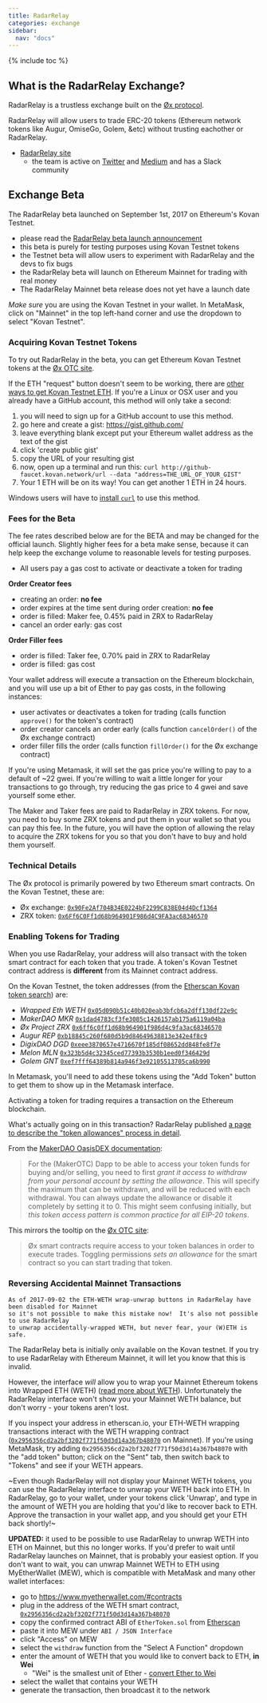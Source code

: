```yaml
---
title: RadarRelay
categories: exchange
sidebar:
  nav: "docs"
---
```


{% include toc %}

## What is the RadarRelay Exchange?

RadarRelay is a trustless exchange built on the [Øx protocol](./0x).

RadarRelay will allow users to trade ERC-20 tokens (Ethereum network tokens like Augur, OmiseGo, Golem, &etc) without trusting eachother or RadarRelay.

+ [RadarRelay site](https://radarrelay.com/)
  + the team is active on [Twitter](https://twitter.com/RadarRelay) and [Medium](https://medium.com/@radarrelay) and has a Slack community

## Exchange Beta

The RadarRelay beta launched on September 1st, 2017 on Ethereum's Kovan Testnet.
+ please read the [RadarRelay beta launch announcement](https://medium.com/@RadarRelay/signal-power-achieved-94470b18156f)
+ this beta is purely for testing purposes using Kovan Testnet tokens
+ the Testnet beta will allow users to experiment with RadarRelay and the devs to fix bugs
+ the RadarRelay beta will launch on Ethereum Mainnet for trading with real money
+ The RadarRelay Mainnet beta release does not yet have a launch date

_Make sure_ you are using the Kovan Testnet in your wallet.  In MetaMask, click on "Mainnet" in the top left-hand corner and use the dropdown to select "Kovan Testnet".

### Acquiring Kovan Testnet Tokens

To try out RadarRelay in the beta, you can get Ethereum Kovan Testnet tokens at the [Øx OTC site][ox-otc].

If the ETH "request" button doesn't seem to be working, there are [other ways to get Kovan Testnet ETH](https://github.com/kovan-testnet/faucet).  If you're a Linux or OSX user and you already have a GitHub account, this method will only take a second:

1. you will need to sign up for a GitHub account to use this method.
2. go here and create a gist: https://gist.github.com/
3. leave everything blank except put your Ethereum wallet address as the text of the gist
4. click 'create public gist'
5. copy the URL of your resulting gist
6. now, open up a terminal and run this: `curl http://github-faucet.kovan.network/url --data "address=THE_URL_OF_YOUR_GIST"`
7. Your 1 ETH will be on its way! You can get another 1 ETH in 24 hours.

Windows users will have to [install `curl`](https://curl.haxx.se/download.html) to use this method.

### Fees for the Beta

The fee rates described below are for the BETA and may be changed for the official launch.  Slightly higher fees for a beta make sense, because it can help keep the exchange volume to reasonable levels for testing purposes.

+ All users pay a gas cost to activate or deactivate a token for trading

**Order Creator fees**
+ creating an order: **no fee**
+ order expires at the time sent during order creation: **no fee**
+ order is filled: Maker fee, 0.45% paid in ZRX to RadarRelay
+ cancel an order early: gas cost

**Order Filler fees**
+ order is filled: Taker fee, 0.70% paid in ZRX to RadarRelay
+ order is filled: gas cost

Your wallet address will execute a transaction on the Ethereum blockchain, and you will use up a bit of Ether to pay gas costs, in the following instances:
+ user activates or deactivates a token for trading (calls function `approve()` for the token's contract)
+ order creator cancels an order early (calls function `cancelOrder()` of the Øx exchange contract)
+ order filler fills the order (calls function `fillOrder()` for the Øx exchange contract)

If you're using Metamask, it will set the gas price you're willing to pay to a default of ~22 gwei. If you're willing to wait a little longer for your transactions to go through, try reducing the gas price to 4 gwei and save yourself some ether.

The Maker and Taker fees are paid to RadarRelay in ZRX tokens. For now, you need to buy some ZRX tokens and put them in your wallet so that you can pay this fee.  In the future, you will have the option of allowing the relay to acquire the ZRX tokens for you so that you don't have to buy and hold them yourself.

### Technical Details

The Øx protocol is primarily powered by two Ethereum smart contracts.  On the Kovan Testnet, these are:
+ Øx exchange: [`0x90Fe2Af704B34E0224bF2299C838E04d4Dcf1364`][add-exchange]
+ ZRX token:   [`0x6Ff6C0Ff1d68b964901F986d4C9FA3ac68346570`][add-zrx]

### Enabling Tokens for Trading

When you use RadarRelay, your address will also transact with the token smart contract for each token that you trade.  A token's Kovan Testnet contract address is **different** from its Mainnet contract address.

On the Kovan Testnet, the token addresses (from the [Etherscan Kovan token search][es-kovan-tokens]) are:

+ *Wrapped Eth WETH* [`0x05d090b51c40b020eab3bfcb6a2dff130df22e9c`][add-weth]
+ *MakerDAO MKR* [`0x1dad4783cf3fe3085c1426157ab175a6119a04ba`][add-mkr]
+ *Øx Project ZRX* [`0x6ff6c0ff1d68b964901f986d4c9fa3ac68346570`][add-zrx]
+ *Augur REP* [`0xb18845c260f680d5b9d84649638813e342e4f8c9`][add-rep]
+ *DigixDAO DGD* [`0xeee3870657e4716670f185df08652dd848fe8f7e`][add-dgd]
+ *Melon MLN* [`0x323b5d4c32345ced77393b3530b1eed0f346429d`][add-mln]
+ *Golem GNT* [`0xef7fff64389b814a946f3e92105513705ca6b990`][add-gnt]

In Metamask, you'll need to add these tokens using the "Add Token" button to get them to show up in the Metamask interface.

Activating a token for trading requires a transaction on the Ethereum blockchain.

What's actually going on in this transaction?  RadarRelay published [a page to describe the "token allowances" process in detail](http://tokenallowance.io).

From the [MakerDAO OasisDEX documentation][makerdao-docs]:
> For the (MakerOTC) Dapp to be able to access your token funds for buying and/or selling, you need to first *grant it access to withdraw from your personal account by setting the allowance*. This will specify the maximum that can be withdrawn, and will be reduced with each withdrawal. You can always update the allowance or disable it completely by setting it to 0. This might seem confusing initially, but *this token access pattern is common practice for all EIP-20 tokens*.

This mirrors the tooltip on the [Øx OTC site][ox-otc]:
> Øx smart contracts require access to your token balances in order to execute trades. Toggling permissions *sets an allowance* for the smart contract so you can start trading that token.

### Reversing Accidental Mainnet Transactions

```text
As of 2017-09-02 the ETH-WETH wrap-unwrap buttons in RadarRelay have been disabled for Mainnet
so it's not possible to make this mistake now!  It's also not possible to use RadarRelay
to unwrap accidentally-wrapped WETH, but never fear, your (W)ETH is safe.
```

The RadarRelay beta is initially only available on the Kovan testnet.  If you try to use RadarRelay with Ethereum Mainnet, it will let you know that this is invalid.

However, the interface _will_ allow you to wrap your Mainnet Ethereum tokens into Wrapped ETH (WETH) ([read more about WETH](https://weth.io)).  Unfortunately the RadarRelay interface won't show you your Mainnet WETH balance, but don't worry - your tokens aren't lost.

If you inspect your address in etherscan.io, your ETH-WETH wrapping transactions interact with the WETH wrapping contract ([`0x2956356cd2a2bf3202f771f50d3d14a367b48070`][add-mainnet-weth] on Mainnet).  If you're using MetaMask, try adding `0x2956356cd2a2bf3202f771f50d3d14a367b48070` with the "add token" button; click on the "Sent" tab, then switch back to "Tokens" and see if your WETH appears.

~Even though RadarRelay will not display your Mainnet WETH tokens, you can use the RadarRelay interface to unwrap your WETH back into ETH.  In RadarRelay, go to your wallet, under your tokens click 'Unwrap', and type in the amount of WETH you are holding that you'd like to recover back to ETH.  Approve the transaction in your wallet app, and you should get your ETH back shortly!~

**UPDATED:** it used to be possible to use RadarRelay to unwrap WETH into ETH on Mainnet, but this no longer works.  If you'd prefer to wait until RadarRelay launches on Mainnet, that is probably your easiest option.  If you don't want to wait, you can unwrap Mainnet WETH to ETH using MyEtherWallet (MEW), which is compatible with MetaMask and many other wallet interfaces:

+ go to <https://www.myetherwallet.com/#contracts>
+ plug in the address of the WETH smart contract, [`0x2956356cd2a2bf3202f771f50d3d14a367b48070`][add-mainnet-weth]
+ copy the confirmed contract ABI of `EtherToken.sol` from [Etherscan](https://etherscan.io/address/0x2956356cd2a2bf3202f771f50d3d14a367b48070#code)
+ paste it into MEW under `ABI / JSON Interface`
+ click "Access" on MEW
+ select the `withdraw` function from the "Select A Function" dropdown
+ enter the amount of WETH that you would like to convert back to ETH, **in Wei**
  + "Wei" is the smallest unit of Ether - [convert Ether to Wei](https://etherconverter.online/)
+ select the wallet that contains your WETH
+ generate the transaction, then broadcast it to the network


[es-kovan-tokens]: https://kovan.etherscan.io/token-search
[makerdao-docs]: https://github.com/OasisDEX/oasis/wiki#allowance
[ox-otc]: https://0xproject.com/otc/balances
[add-mainnet-weth]: https://etherscan.io/address/0x2956356cd2a2bf3202f771f50d3d14a367b48070
[add-weth]: https://kovan.etherscan.io/address/0x05d090b51c40b020eab3bfcb6a2dff130df22e9c
[add-mkr]: https://kovan.etherscan.io/address/0x1dad4783cf3fe3085c1426157ab175a6119a04ba
[add-rep]: https://kovan.etherscan.io/address/0xb18845c260f680d5b9d84649638813e342e4f8c9
[add-dgd]: https://kovan.etherscan.io/address/0xeee3870657e4716670f185df08652dd848fe8f7e
[add-mln]: https://kovan.etherscan.io/address/0x323b5d4c32345ced77393b3530b1eed0f346429d
[add-gnt]: https://kovan.etherscan.io/address/0xef7fff64389b814a946f3e92105513705ca6b990
[add-exchange]: https://kovan.etherscan.io/address/0x90Fe2Af704B34E0224bF2299C838E04d4Dcf1364#code
[add-zrx]: https://kovan.etherscan.io/address/0x6Ff6C0Ff1d68b964901F986d4C9FA3ac68346570#code
